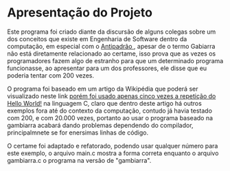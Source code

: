 # Apresentação do Projeto

Este programa foi criado diante da discursão de alguns colegas sobre um dos conceitos que existe em Engenharia de Software dentro da computação, em especial com o <a href="https://pt.wikipedia.org/wiki/Antipadr%C3%A3o"> Antipadrão </a>, apesar de o termo Gabiarra não está diretamente relacionado ao certame, isso prova que as vezes os programadores fazem algo de estranho para que um determinado programa funcionasse, ao apresentar para um dos professores, ele disse que eu poderia tentar com 200 vezes.

O programa foi baseado em um artigo da Wikipédia que poderá ser visualizado neste link <a href="https://pt.wikipedia.org/wiki/Gambiarra">porém foi usado apenas cinco vezes a repetição do Hello World!</a> na linguagem C, claro que dentro deste artigo há outros exemplos fora até do contexto da computação, contudo já havia testado com 200, e com 20.000 vezes, portanto ao usar o programa baseado na gambiarra acabará dando problemas dependendo do compilador, principalmnete se for enersimas linhas de código.

O certame foi adaptado e refatorado, podendo usar qualquer número para este exemplo, o arquivo main.c mostra a forma correta enquanto o arquivo gambiarra.c o programa na versão de "gambiarra".
